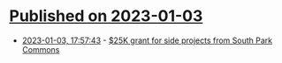 # [Published on 2023-01-03](index.md)

* [2023-01-03, 17:57:43](https://news.ycombinator.com/item?id=34235068) - [$25K grant for side projects from South Park Commons](https://blog.southparkcommons.com/announcing-the-spc-community-grant/)
